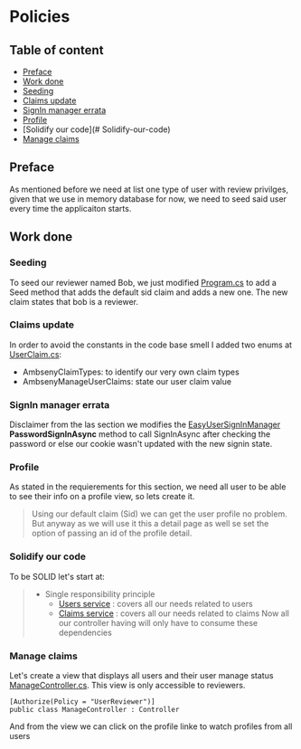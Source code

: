 # Policies

## Table of content

- [Preface](#Preface)
- [Work done](#Work-done)
-   [Seeding](#Seeding)
-   [Claims update](#Claims-update)
-   [SignIn manager errata](#SignIn-manager-errata)
-   [Profile](#Profile)
-	[Solidify our code](# Solidify-our-code)
-   [Manage claims](#Manage-claims)
## Preface

As mentioned before we need at list one type of user with review privilges, given that we use in memory database for now, we need to seed said user every time the applicaiton starts.
## Work done

### Seeding

To seed our reviewer named Bob, we just modified [Program.cs](/src/Ambseny.WebAplication/Program.cs) to add a Seed method that adds the default sid claim and adds a new one. 
The new claim states that bob is a reviewer.

### Claims update

In order to avoid the constants in the code base smell I added two enums at [UserClaim.cs](/src/Ambseny.WebAplication/Models/Users/UserClaim.cs):
- AmbsenyClaimTypes: to identify our very own claim types
- AmbsenyManageUserClaims: state our user claim value

### SignIn manager errata

Disclaimer from the las section we modifies the [EasyUserSignInManager](/src/Ambseny.WebAplication/Models/Users/UserClaim.cs) **PasswordSignInAsync** method to call 
SignInAsync after checking the password or else our cookie wasn't updated with the new signin state.

### Profile 

As stated in the requierements for this section, we need all user to be able to see their info on a profile view, so lets create it.
> Using our default claim (Sid) we can get the user profile no problem.
But anyway as we will use it this a detail page as well se set the option of passing an id of the profile detail.

### Solidify our code

To be SOLID let's start at:
> - Single responsibility principle
>	- [Users service](/src/Ambseny.WebAplication/Services/Users/UsersService.cs) : covers all our needs related to users
>	- [Claims service](/src/Ambseny.WebAplication/Services/Claims/ClaimsService.cs) :  covers all our needs related to claims
Now all our controller having will only have to consume these dependencies

### Manage claims

Let's create a view that displays all users and their user manage status [ManageController.cs](/src/Ambseny.WebAplication/Controllers/ManageController.es). This view
is only accessible to reviewers. 
```
[Authorize(Policy = "UserReviewer")]
public class ManageController : Controller
```
And from the view we can click on the profile linke to watch profiles from all users
